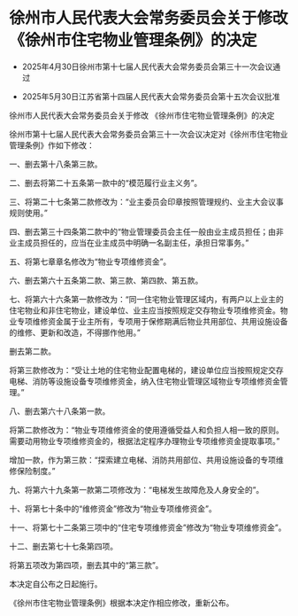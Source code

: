 # 徐州市人民代表大会常务委员会关于修改《徐州市住宅物业管理条例》的决定

- 2025年4月30日徐州市第十七届人民代表大会常务委员会第三十一次会议通过

- 2025年5月30日江苏省第十四届人民代表大会常务委员会第十五次会议批准

<!-- INFO END -->

徐州市人民代表大会常务委员会关于修改 《徐州市住宅物业管理条例》的决定

徐州市第十七届人民代表大会常务委员会第三十一次会议决定对《徐州市住宅物业管理条例》作如下修改：

一、删去第十八条第三款。

二、删去将第二十五条第一款中的“模范履行业主义务”。

三、将第二十七条第二款修改为：“业主委员会印章按照管理规约、业主大会议事规则使用。”

四、删去第三十四条第二款中的“物业管理委员会主任一般由业主成员担任；由非业主成员担任的，应当在业主成员中明确一名副主任，承担日常事务。”

五、将第七章章名修改为“物业专项维修资金”。

六、删去第六十五条第二款、第三款、第四款、第五款。

七、将第六十六条第一款修改为：“同一住宅物业管理区域内，有两户以上业主的住宅物业和非住宅物业，建设单位、业主应当按照规定交存物业专项维修资金。物业专项维修资金属于业主所有，专项用于保修期满后物业共用部位、共用设施设备的维修、更新和改造，不得挪作他用。”

删去第二款。

将第三款修改为：“受让土地的住宅物业配置电梯的，建设单位应当按照规定交存电梯、消防等设施设备专项维修资金，纳入住宅物业管理区域物业专项维修资金管理。”

八、删去第六十八条第一款。

将第二款修改为：“物业专项维修资金的使用遵循受益人和负担人相一致的原则。需要动用物业专项维修资金的，根据法定程序办理物业专项维修资金提取事项。”

增加一款，作为第三款：“探索建立电梯、消防共用部位、共用设施设备的专项维修保险制度。”

九、将第六十九条第一款第二项修改为：“电梯发生故障危及人身安全的”。

十、将第七十条中的“维修资金”修改为“物业专项维修资金”。

十一、将第七十二条第三项中的“住宅专项维修资金”修改为“物业专项维修资金”。

十二、删去第七十七条第四项。

将第五项改为第四项，删去其中的“第三款”。

本决定自公布之日起施行。

《徐州市住宅物业管理条例》根据本决定作相应修改，重新公布。

